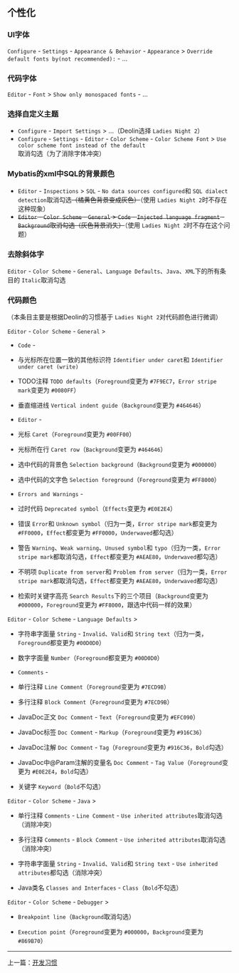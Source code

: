 ## 个性化

### UI字体

`Configure` - `Settings` - `Appearance & Behavior` - `Appearance` > `Override default fonts by(not recommended):` - ...

### 代码字体

`Editor` - `Font` > `Show only monospaced fonts` - ...

### 选择自定义主题

- `Configure` - `Import Settings` > ...（Deolin选择 `Ladies Night 2`）
- `Configure` - `Settings` - `Editor` - `Color Scheme` - `Color Scheme Font` > `Use color scheme font instead of the default`取消勾选（为了消除字体冲突）

### Mybatis的xml中SQL的背景颜色

- `Editor` - `Inspections` > `SQL` - `No data sources configured`和 `SQL dialect detection`取消勾选<del>（橘黄色背景变成灰色）</del>（使用 `Ladies Night 2`时不存在这种现象）
- <del>`Editor` - `Color Scheme` - `General` > `Code` - `Injected language fragment` - `Background`取消勾选（灰色背景消失）</del>（使用 `Ladies Night 2`时不存在这个问题）

### 去除斜体字

`Editor` - `Color Scheme` - `General`、`Language Defaults`、`Java`、`XML`下的所有条目的 `Italic`取消勾选

### 代码颜色

（本条目主要是根据Deolin的习惯基于 `Ladies Night 2`对代码颜色进行微调）

`Editor` - `Color Scheme` - `General` >

- `Code` -

 - 与光标所在位置一致的其他标识符 `Identifier under caret`和 `Identifier under caret (write)`

 - TODO注释 `TODO defaults`（`Foreground`变更为 `#7F9EC7`，`Error stripe mark`变更为 `#0080FF`）

 - 垂直缩进线 `Vertical indent guide`（`Background`变更为 `#464646`）

- `Editor` -

 - 光标 `Caret`（`Foreground`变更为 `#00FF00`）

 - 光标所在行 `Caret row`（`Background`变更为 `#464646`）

 - 选中代码的背景色 `Selection background`（`Background`变更为 `#000000`）

 - 选中代码的文字色 `Selection foreground`（`Foreground`变更为 `#FF8000`）

- `Errors and Warnings` -

 - 过时代码 `Deprecated symbol`（`Effects`变更为 `#E0E2E4`）

 - 错误 `Error`和 `Unknown symbol`（归为一类，`Error stripe mark`都变更为 `#FF0000`，`Effect`都变更为 `#FF0000`，`Underwaved`都勾选）

 - 警告 `Warning`、`Weak warning`、`Unused symbol`和 `typo`（归为一类，`Error stripe mark`都取消勾选，`Effect`都变更为 `#AEAE80`，`Underwaved`都勾选）

 - 不明项 `Duplicate from server`和 `Problem from server`（归为一类，`Error stripe mark`都取消勾选，`Effect`都变更为 `#AEAE80`，`Underwaved`都勾选）

- 检索时关键字高亮 `Search Results`下的三个项目（`Background`变更为 `#000000`，`Foreground`变更为 `#FF8000`，跟选中代码一样的效果）

`Editor` - `Color Scheme` - `Language Defaults` >

- 字符串字面量 `String` - `Invalid`、`Valid`和 `String text`（归为一类，`Foreground`都变更为 `#00D0D0`）

- 数字字面量 `Number`（`Foreground`都变更为 `#00D0D0`）

- `Comments` -

 - 单行注释 `Line Comment`（`Foreground`变更为 `#7ECD9B`）

 - 多行注释 `Block Comment`（`Foreground`变更为 `#7ECD9B`）

 - JavaDoc正文 `Doc Comment` - `Text`（`Foreground`变更为 `#EFC090`）

 - JavaDoc标签 `Doc Comment` - `Markup`（`Foreground`变更为 `#916C36`）

 - JavaDoc注解 `Doc Comment` - `Tag`（`Foreground`变更为 `#916C36`，`Bold`勾选）

 - JavaDoc中@Param注解的变量名 `Doc Comment` - `Tag Value`（`Foreground`变更为 `#E0E2E4`，`Bold`勾选）

- 关键字 `Keyword`（`Bold`不勾选）

`Editor` - `Color Scheme` - `Java` > 

- 单行注释 `Comments` - `Line Comment` - `Use inherited attributes`取消勾选（消除冲突）

- 多行注释 `Comments` - `Block Comment` - `Use inherited attributes`取消勾选（消除冲突）

- 字符串字面量 `String` - `Invalid`、`Valid`和 `String text` - `Use inherited attributes`都勾选（消除冲突）

- Java类名 `Classes and Interfaces` - `Class`（`Bold`不勾选）

`Editor` - `Color Scheme` - `Debugger` >

- `Breakpoint line`（`Background`取消勾选）

- `Execution point`（`Foreground`变更为 `#000000`，`Background`变更为 `#869B70`）

---

上一篇：[开发习惯](https://github.com/spldeolin/intellij-idea-config/blob/master/doc/%e5%bc%80%e5%8f%91%e4%b9%a0%e6%83%af.md)